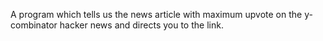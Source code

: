 A program which tells us the news article with maximum upvote on the y-combinator hacker news and directs you to the link.